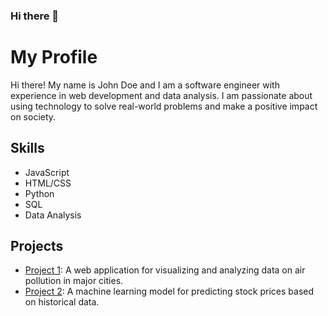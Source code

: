 ### Hi there 👋

<!--
**VjayRam/VjayRam** is a ✨ _special_ ✨ repository because its `README.md` (this file) appears on your GitHub profile.

Here are some ideas to get you started:

- 🔭 I’m currently working on ...
- 🌱 I’m currently learning ...
- 👯 I’m looking to collaborate on ...
- 🤔 I’m looking for help with ...
- 💬 Ask me about ...
- 📫 How to reach me: ...
- 😄 Pronouns: ...
- ⚡ Fun fact: ...
-->

<html>
  <body>
    <h1>My Profile</h1>
    <p class="description">
      Hi there! My name is John Doe and I am a software engineer with experience in web development and data analysis. I am passionate about using technology to solve real-world problems and make a positive impact on society.
    </p>
    <h2>Skills</h2>
    <ul class="skills">
      <li>JavaScript</li>
      <li>HTML/CSS</li>
      <li>Python</li>
      <li>SQL</li>
      <li>Data Analysis</li>
    </ul>
    <h2>Projects</h2>
    <ul>
      <li>
        <a href="https://github.com/johndoe/project1">Project 1</a>: A web application for visualizing and analyzing data on air pollution in major cities.
      </li>
      <li>
        <a href="https://github.com/johndoe/project2">Project 2</a>: A machine learning model for predicting stock prices based on historical data.
      </li>
    </ul>
  </body>
</html>
